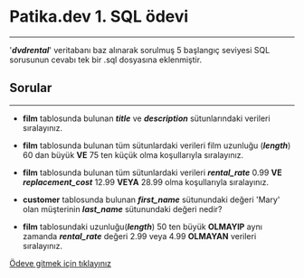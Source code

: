 # Patika.dev 1. SQL ödevi
----------------------------------------------------------------------
'***dvdrental***' veritabanı baz alınarak sorulmuş 5 başlangıç seviyesi SQL sorusunun cevabı tek bir .sql dosyasına eklenmiştir.

## Sorular

------------------------------------------------------------
- **film** tablosunda bulunan ***title*** ve ***description*** sütunlarındaki verileri sıralayınız.

- **film** tablosunda bulunan tüm sütunlardaki verileri film uzunluğu (***length***) 60 dan büyük **VE** 75 ten küçük olma koşullarıyla sıralayınız.

- **film** tablosunda bulunan tüm sütunlardaki verileri ***rental_rate*** 0.99 **VE** ***replacement_cost*** 12.99 **VEYA** 28.99 olma koşullarıyla sıralayınız.

- **customer** tablosunda bulunan ***first_name*** sütunundaki değeri 'Mary' olan müşterinin ***last_name*** sütunundaki değeri nedir?

- **film** tablosundaki uzunluğu(***length***) 50 ten büyük **OLMAYIP** aynı zamanda ***rental_rate*** değeri 2.99 veya 4.99 **OLMAYAN** verileri sıralayınız.

[Ödeve gitmek için tıklayınız](https://app.patika.dev/moduller/sql/Odev1)